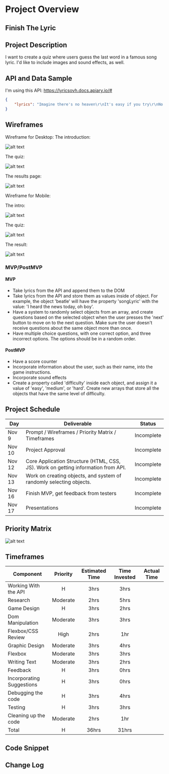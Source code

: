 # Project Overview

## Finish The Lyric

## Project Description

I want to create a quiz where users guess the last word in a famous song lyric. I'd like to include images and sound effects, as well.

## API and Data Sample

I'm using this API: https://lyricsovh.docs.apiary.io/#

```json
{
    "lyrics": "Imagine there's no heaven\r\nIt's easy if you try\r\nNo hell below us\r\nAbove us only sky\r\nImagine all the people\r\nLiving for today... \n\n\n\nImagine there's no countries\n\nIt isn't hard to do\n\nNothing to kill or die for\n\nAnd no religion too\n\nImagine all the people\n\nLiving life in peace... \n\n\n\nYou may say I'm a dreamer\n\nBut I'm not the only one\n\nI hope someday you'll join us\n\nAnd the world will be as one \n\n\n\nImagine no possessions\n\nI wonder if you can\n\nNo need for greed or hunger\n\nA brotherhood of man\n\nImagine all the people\n\nSharing all the world... \n\n\n\nYou may say I'm a dreamer\n\nBut I'm not the only one\n\nI hope someday you'll join us\n\nAnd the world will live as one"
}

```

## Wireframes

Wireframe for Desktop: 
The introduction: 

![alt text](https://github.com/DavidVergheseProgrammer/FinishTheLyric/blob/main/Folder/Wireframe%20for%20Desktop%20Intro.png "Wireframe for Desktop Intro")

The quiz: 

![alt text](https://github.com/DavidVergheseProgrammer/FinishTheLyric/blob/main/Folder/Wireframe%20for%20Desktop.png "Wireframe for Desktop Quiz")

The results page: 

![alt text](https://github.com/DavidVergheseProgrammer/FinishTheLyric/blob/main/Folder/Wireframe%20for%20Desktop%20Outro.png "Wireframe for Desktop Quiz Outro")

Wireframe for Mobile: 

The intro: 

![alt text](https://github.com/DavidVergheseProgrammer/FinishTheLyric/blob/main/Folder/Wire%20for%20Mobile%20Intro.png "Wireframe for Desktop Quiz Into")

The quiz: 

![alt text](https://github.com/DavidVergheseProgrammer/FinishTheLyric/blob/main/Folder/Wireframe%20for%20Mobile.png "Wireframe for Mobile Quiz")

The result:

![alt text](https://github.com/DavidVergheseProgrammer/FinishTheLyric/blob/main/Folder/Wireframe%20for%20Mobile%20Outro.png "Wireframe for Mobile Quiz Outro")

### MVP/PostMVP

#### MVP 

- Take lyrics from the API and append them to the DOM
- Take lyrics from the API and store them as values inside of object. For example, the object 'beatle' will have the property 'songLyric' with the value: 'I heard the news today, oh boy'. 
- Have a system to randomly select objects from an array, and create questions based on the selected object when the user presses the 'next' button to move on to the next question. Make sure the user doesn't receive questions about the same object more than once. 
- Have multiple choice questions, with one correct option, and three incorrect options. The options should be in a random order. 

#### PostMVP  

- Have a score counter
- Incorporate information about the user, such as their name, into the game instructions. 
- Incorporate sound effects
- Create a property called 'difficulty' inside each object, and assign it a value of 'easy', 'medium', or 'hard'. Create new arrays that store all the objects that have the same level of difficulty. 

## Project Schedule

|  Day | Deliverable | Status
|---|---| ---|
|Nov 9| Prompt / Wireframes / Priority Matrix / Timeframes | Incomplete
|Nov 10| Project Approval | Incomplete
|Nov 12| Core Application Structure (HTML, CSS, JS). Work on getting information from API. | Incomplete
|Nov 13| Work on creating objects, and system of randomly selecting objects. | Incomplete
|Nov 16| Finish MVP, get feedback from testers | Incomplete
|Nov 17| Presentations | Incomplete

## Priority Matrix


![alt text](https://github.com/DavidVergheseProgrammer/FinishTheLyric/blob/main/Folder/priority%20matrix.png "Priority Matrix")

## Timeframes

| Component | Priority | Estimated Time | Time Invested | Actual Time |
| --- | :---: |  :---: | :---: | :---: |
| Working With the API | H | 3hrs|3hrs |  |
| Research | Moderate | 2hrs| 5hrs |  |
| Game Design | H | 3hrs| 2hrs |  |
| Dom Manipulation | Moderate | 3hrs|3hrs |  |
| Flexbox/CSS Review | High | 2hrs| 1hr | |
| Graphic Design | Moderate | 3hrs| 4hrs |  |
| Flexbox | Moderate | 3hrs| 3hrs | |
| Writing Text | Moderate | 3hrs| 2hrs|  |
| Feedback | H | 3hrs|  0hrs |  |
| Incorporating Suggestions | H | 3hrs| 0hrs |  |
| Debugging the code | H | 3hrs| 4hrs |  |
| Testing | H | 3hrs|3hrs  |  |
| Cleaning up the code | Moderate | 2hrs|1hr  |  |
| Total | H | 36hrs|31hrs  |  |

## Code Snippet


## Change Log

